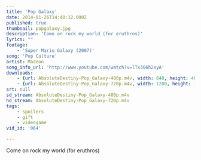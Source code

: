 ```yaml
---
title: 'Pop Galaxy'
date: 2014-01-26T14:48:12.000Z
published: true
thumbnail: popgalaxy.jpg
description: 'Come on rock my world (for eruthros)'
lyrics: ""
footage:
    - 'Super Mario Galaxy (2007)'
song: 'Pop Culture'
artist: Madeon
song_info_url: 'http://www.youtube.com/watch?v=lTx3G6h2xyA'
downloads:
    - {url: AbsoluteDestiny-Pop_Galaxy-480p.m4v, width: 848, height: 480, mimetype: video/mp4}
    - {url: AbsoluteDestiny-Pop_Galaxy-720p.m4v, width: 1280, height: 720, mimetype: video/mp4}
srt: null
sd_stream: AbsoluteDestiny-Pop_Galaxy-480p.m4v
hd_stream: AbsoluteDestiny-Pop_Galaxy-720p.m4v
tags:
    - spoilers
    - gift
    - videogame
vid_id: '064'

---
```

Come on rock my world (for eruthros)